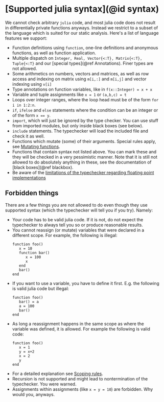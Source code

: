 # [Supported julia syntax](@id syntax)

We cannot check arbitrary `julia` code, and most julia code does not result in differentially private functions anyways. Instead we restrict to a subset of the language which is suited for our static analysis. Here's a list of language features we support:

- Function definitions using `function`, one-line definitions and anonymous functions, as well as function application.
- Multiple dispatch on `Integer, Real, Vector{<:T}, Matrix{<:T}, Tuple{<:T}` and our [special types](@ref Annotations). Finer types are not allowed.
- Some arithmetics on numbers, vectors and matrices, as well as row access and indexing on matrix using `m[i,:]` and `m[i,j]` and vector indexing using `v[i]`
- Type annotations on function variables, like in `f(x::Integer) = x + x`
- Variable and tuple assignments like `x = 1` or `(a,b,c) = t`
- Loops over integer ranges, where the loop head must be of the form `for i in 1:2:n`.
- `if`, `ifelse` and `else` statements where the condition can be an integer or of the form `x == y`.
- `import`, which will just be ignored by the type checker. You can use stuff from imported modules, but only inside black boxes (see below).
- `include` statements. The typechecker will load the included file and check it as well.
- Functions which mutate (some) of their arguments. Special rules apply, see [Mutating functions](@ref).
- Functions that contain syntax not listed above. You can mark these and they will be checked in a very pessimistic manner. Note that it is still not allowed to do absolutely anything in these, see the documentation of [black boxes](@ref blackbox).
- Be aware of the [limitations of the typechecker regarding floating point implementations](https://diffmu.github.io/DiffPrivacyInference.jl/dev/tutorial/02_privacy_functions/#Warning:-Floating-point-is-dangerous!)

## Forbidden things

There are a few things you are not allowed to do even though they use supported syntax (which the typechecker will tell you if you try). Namely:

- Your code has to be valid julia code. If it is not, do not expect the typechecker to always tell you so or produce reasonable results.
- You cannot reassign (or mutate) variables that were declared in a different scope. For example, the following is illegal:
  ```
  function foo()
     x = 10
     function bar()
        x = 100
        x
     end
     bar()
  end
  ```
- If you want to use a variable, you have to define it first. E.g. the following is valid julia code but illegal:
  ```
  function foo()
     bar() = a
     a = 100
     bar()
  end
  ```
- As long a reassignment happens in the same scope as where the variable was defined, it is allowed.
  For example the following is valid code:
  ```
  function foo()
     x = 1
     y = x+2
     x = 2
     y
  end
  ```
- For a detailed explanation see [Scoping rules](@ref).
- Recursion is not supported and might lead to nontermination of the typechecker. You were warned.
- Assignments within assignments (like `x = y = 10`) are forbidden. Why would you, anyways.
